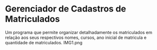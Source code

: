 # Gerenciador de Cadastros de Matriculados
Um programa que permite organizar detalhadamente os matriculados em relação aos seus respectivos nomes, cursos, ano inicial de matricula e quantidade de matriculados.
IMG1.png
